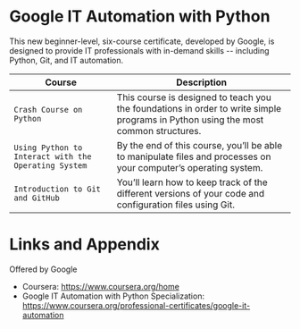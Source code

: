 # Google IT Automation with Python
This new beginner-level, six-course certificate, developed by Google, is designed to provide IT professionals with in-demand skills -- including Python, Git, and IT automation.

| Course | Description |
| --- | --- |
| `Crash Course on Python` | This course is designed to teach you the foundations in order to write simple programs in Python using the most common structures.|
| `Using Python to Interact with the Operating System` | By the end of this course, you’ll be able to manipulate files and processes on your computer’s operating system.|
| `Introduction to Git and GitHub` | You’ll learn how to keep track of the different versions of your code and configuration files using Git.|





Links and Appendix
========================================================
Offered by Google

- Coursera: https://www.coursera.org/home
- Google IT Automation with Python Specialization: https://www.coursera.org/professional-certificates/google-it-automation
